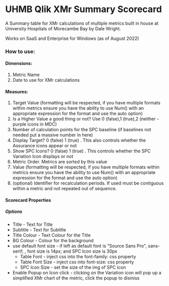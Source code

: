 # UHMB Qlik XMr Summary Scorecard
A Summary table for XMr calculations of multiple metrics built in house at University Hospitals of Morecambe Bay by Dale Wright.

Works on SaaS and Enterprise for Windows (as of August 2022)

### How to use:
#### Dimensions:
1. Metric Name
2. Date to use for XMr calculations

#### Measures:
1. Target Value (formatting will be respected, if you have multiple formats within metrics ensure you have the ability to use Num() with an appropriate expression for the format and use the auto option)
2. Is a Higher Value a good thing or not? Use 0 (false),1 (true),2 (neither - purple icons in MDC)
3. Number of calculation points for the SPC baseline (if baselines not needed put a massive number in here)
4. Display Target? 0 (false) 1 (true) . This also controls whether the Assurance icons appear or not
5. Show SPC Icons? 0 (false) 1 (true) . This controls whether the SPC Variation Icon displays or not
6. Metric Order. Metrics are sorted by this value
7. Value (formatting will be respected, if you have multiple formats within metrics ensure you have the ability to use Num() with an appropriate expression for the format and use the auto option)
8. (optional) Identifier for recalculation periods.  If used must be contiguous within a metric and not repeated out of sequence.
  
#### Scorecard Properties
##### Options
* Title -  Text for Title
* Subtitle -  Text for Subtitle
* Title Colour - Text Colour for the Title
* BG Colour - Colour for the background
* use default font size - if left as default font is "Source Sans Pro", sans-serif; , font size is 14px; and SPC Icon size is 30px
  * Table Font - inject css into the font-family: css property
  * Table Font Size - inject css into font-size: css property
  * SPC Icon Size - set the size of the img of SPC icon
 * Enable Popup on Icon click - clicking on the Variation icon will pop up a simplified XMr chart of the metric, click the popup to dismiss
